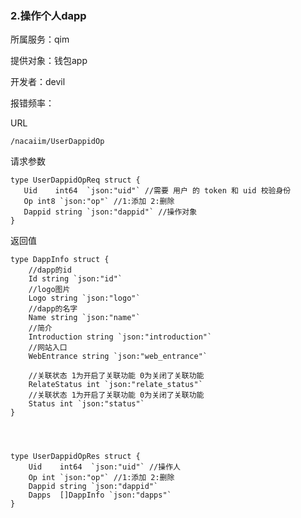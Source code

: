 ### **2.操作个人dapp**

所属服务：qim

提供对象：钱包app

开发者：devil

报错频率：

URL

```
/nacaiim/UserDappidOp
```

请求参数

    type UserDappidOpReq struct {
       Uid    int64  `json:"uid"` //需要 用户 的 token 和 uid 校验身份
       Op int8 `json:"op"` //1:添加 2:删除
       Dappid string `json:"dappid"` //操作对象
    }

返回值

    type DappInfo struct {
        //dapp的id
        Id string `json:"id"`
        //logo图片
        Logo string `json:"logo"`
        //dapp的名字
        Name string `json:"name"`
        //简介
        Introduction string `json:"introduction"`
        //网站入口
        WebEntrance string `json:"web_entrance"`

        //关联状态 1为开启了关联功能 0为关闭了关联功能
        RelateStatus int `json:"relate_status"`
        //关联状态 1为开启了关联功能 0为关闭了关联功能
        Status int `json:"status"`
    }




    type UserDappidOpRes struct {
        Uid    int64  `json:"uid"` //操作人
        Op int `json:"op"` //1:添加 2:删除
        Dappid string `json:"dappid"`
        Dapps  []DappInfo `json:"dapps"`
    }



